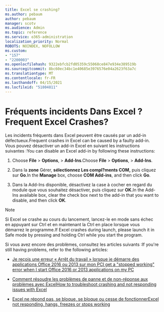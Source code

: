 ```yaml
---
title: Excel se crashing?
ms.author: pebaum
author: pebaum
manager: scotv
ms.audience: Admin
ms.topic: reference
ms.service: o365-administration
localization_priority: Normal
ROBOTS: NOINDEX, NOFOLLOW
ms.custom:
- "157"
- "2200003"
ms.openlocfilehash: 9322ebfcb2fd05359c55068ce847e934e389519b
ms.sourcegitcommit: 8bc60ec34bc1e40685e3976576e04a2623f63a7c
ms.translationtype: MT
ms.contentlocale: fr-FR
ms.lasthandoff: 04/15/2021
ms.locfileid: "51804811"
---
```

# <a name="frequent-excel-crashes"></a><span data-ttu-id="7a1a8-102">Fréquents incidents Dans Excel ?</span><span class="sxs-lookup"><span data-stu-id="7a1a8-102">Frequent Excel Crashes?</span></span>

<span data-ttu-id="7a1a8-103">Les incidents fréquents dans Excel peuvent être causés par un add-in défectueux.</span><span class="sxs-lookup"><span data-stu-id="7a1a8-103">Frequent crashes in Excel can be caused by a faulty add-in.</span></span> <span data-ttu-id="7a1a8-104">Vous pouvez désactiver un add-in Excel en suivant les instructions suivantes :</span><span class="sxs-lookup"><span data-stu-id="7a1a8-104">You can disable an Excel add-in by following these instructions:</span></span>
  
1. <span data-ttu-id="7a1a8-105">Choose **File** \> **Options**, \> **Add-Ins**.</span><span class="sxs-lookup"><span data-stu-id="7a1a8-105">Choose **File** \> **Options**, \> **Add-Ins**.</span></span>

2. <span data-ttu-id="7a1a8-106">Dans la **zone** Gérer, **sélectionnez Les compl?ments COM,** puis cliquez sur **Go**.</span><span class="sxs-lookup"><span data-stu-id="7a1a8-106">In the **Manage** box, choose **COM Add-ins**, and then click **Go**.</span></span>

3. <span data-ttu-id="7a1a8-107">Dans la Add-Ins disponible, désactivez la case à cocher en regard du module que vous souhaitez désactiver, puis cliquez sur **OK.**</span><span class="sxs-lookup"><span data-stu-id="7a1a8-107">In the Add-Ins available box, clear the check box next to the add-in that you want to disable, and then click **OK**.</span></span>

> [!NOTE]
> <span data-ttu-id="7a1a8-108">Si Excel se crashe au cours du lancement, lancez-le en mode sans échec en appuyant sur Ctrl et en maintenant la Ctrl en place lorsque vous démarrez le programme.</span><span class="sxs-lookup"><span data-stu-id="7a1a8-108">If Excel crashes during launch, please launch it in Safe mode by pressing and holding Ctrl while you start the program.</span></span>
  
<span data-ttu-id="7a1a8-109">Si vous avez encore des problèmes, consultez les articles suivants :</span><span class="sxs-lookup"><span data-stu-id="7a1a8-109">If you're still having problems, refer to the following articles:</span></span>
  
- [<span data-ttu-id="7a1a8-110">Je reçois une erreur « Arrêt du travail » lorsque je démarre des applications Office 2016 ou 2013 sur mon PC</span><span class="sxs-lookup"><span data-stu-id="7a1a8-110">I get a "stopped working" error when I start Office 2016 or 2013 applications on my PC</span></span>](https://support.office.com/article/52bd7985-4e99-4a35-84c8-2d9b8301a2fa.aspx)

- [<span data-ttu-id="7a1a8-111">Comment résoudre les problèmes de panne et de non-réponse aux problèmes avec Excel</span><span class="sxs-lookup"><span data-stu-id="7a1a8-111">How to troubleshoot crashing and not responding issues with Excel</span></span>](https://support.microsoft.com/help/2758592/how-to-troubleshoot-crashing-and-not-responding-issues-with-excel)

- [<span data-ttu-id="7a1a8-112">Excel ne répond pas, se bloque, se bloque ou cesse de fonctionner</span><span class="sxs-lookup"><span data-stu-id="7a1a8-112">Excel not responding, hangs, freezes or stops working</span></span>](https://support.office.com/article/37e7d3c9-9e84-40bf-a805-4ca6853a1ff4.aspx)
